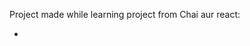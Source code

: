 Project made while learning project from Chai aur react:
- [Model Link]:{"type":"excalidraw/clipboard","workspaceId":"YtPqZ1VogxGy1jzIDkzj","elements":[]}